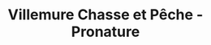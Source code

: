 ---
title: "Villemure Chasse et Pêche - Pronature"
url: /shawinigan/villemure-chasse-et-peche-pronature/
shop: hunting
---